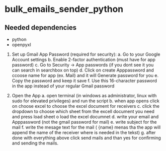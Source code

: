 # bulk_emails_sender_python

## Needed dependencies
- python
- openpyxl

1. Set up Gmail App Password (required for security):
a. Go to your Google Account settings
b. Enable 2-factor authentication (must have for app password)
c. Go to Security → App passwords (if you dont see it you can search in searchbox on top)
d. Click on create Apppassword and ccoose name for app (ex. Mail) and it will Generate password for you
e. Copy the password and keep it save 
f. Use this 16-character password in the app instead of your regular Gmail password

2. Open the App
a. open terminal (in windows as administrator, linux with sudo for elevated privileges) and run the script
b. when app opens click on choose excel to choose the excel document for receivers
c. click the dropdown to choose which sheet from the excell document you need and press load sheet o load the excel documnet
d. write your email and Apppassword (not the gmail password for mail)
e. write subject for the mail
f. write the mesage text for the mail ( {name} menas tha the app will append the name of the receiver where is needed in the tekst)
g. after done with everything above click send mails and than yes for confirming and sending the mails.
